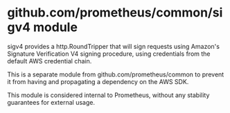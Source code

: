 github.com/prometheus/common/sigv4 module
=========================================

sigv4 provides a http.RoundTripper that will sign requests using
Amazon's Signature Verification V4 signing procedure, using credentials
from the default AWS credential chain.

This is a separate module from github.com/prometheus/common to prevent
it from having and propagating a dependency on the AWS SDK.

This module is considered internal to Prometheus, without any stability
guarantees for external usage.
